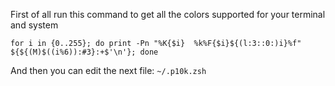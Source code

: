 First of all run this command to get all the colors supported for your terminal
and system

```
for i in {0..255}; do print -Pn "%K{$i}  %k%F{$i}${(l:3::0:)i}%f" ${${(M)$((i%6)):#3}:+$'\n'}; done
```

And then  you can edit the next file: `~/.p10k.zsh`
